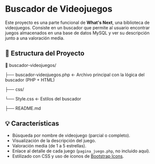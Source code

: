 # Buscador de Videojuegos

Este proyecto es una parte funcional de **What's Next**, una biblioteca de videojuegos. Consiste en un buscador que permite al usuario encontrar juegos almacenados en una base de datos MySQL y ver su descripción junto a una valoración media.

## 📂 Estructura del Proyecto
📁 buscador-videojuegos/

├── buscador-videojuegos.php ← Archivo principal con la lógica del buscador (PHP + HTML)

├── css/

└── Style.css ← Estilos del buscador

├── README.md

## 💡 Características

- Búsqueda por nombre de videojuego (parcial o completo).
- Visualización de la descripción del juego.
- Valoración media (de 1 a 5 estrellas).
- Enlace al detalle de cada juego (`pagina_juego.php`, no incluido aquí).
- Estilizado con CSS y uso de íconos de [Bootstrap Icons](https://icons.getbootstrap.com/).
